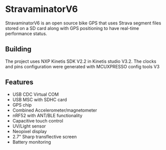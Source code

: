 # StravaminatorV6

StravaminatorV6 is an open source bike GPS that uses Strava segment files
stored on a SD card along with GPS positioning to have real-time performance status.

## Building

The project uses NXP Kinetis SDK V2.2 in Kinetis studio V3.2.
The clocks and pins configuration were generated with MCUXPRESSO
config tools V3

## Features

- USB CDC Virtual COM
- USB MSC with SDHC card
- GPS chip
- Combined Accelerometer/magnetometer
- nRF52 with ANT/BLE functionality
- Capacitive touch control
- UV/Light sensor
- Neopixel display
- 2.7" Sharp transflective screen
- Battery monitoring




